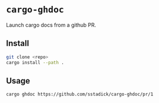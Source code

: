 # `cargo-ghdoc`

Launch cargo docs from a github PR.

## Install

```bash
git clone <repo>
cargo install --path .
```

## Usage

```bash
cargo ghdoc https://github.com/sstadick/cargo-ghdoc/pr/1
```
